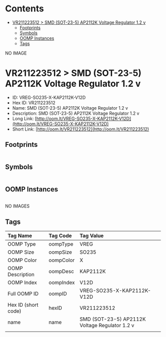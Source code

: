 



Contents
========

* [VR211223512 > SMD (SOT-23-5) AP2112K Voltage Regulator 1.2 v](#vr211223512--smd-sot-23-5-ap2112k-voltage-regulator-12-v)
	* [Footprints](#footprints)
	* [Symbols](#symbols)
	* [OOMP Instances](#oomp-instances)
	* [Tags](#tags)
  
NO IMAGE  
# VR211223512 > SMD (SOT-23-5) AP2112K Voltage Regulator 1.2 v

- ID: VREG-SO235-X-KAP2112K-V12D
- Hex ID: VR211223512
- Name: SMD (SOT-23-5) AP2112K Voltage Regulator 1.2 v
- Description: SMD (SOT-23-5) AP2112K Voltage Regulator 1.2 v
- Long Link: [http://oom.lt/VREG-SO235-X-KAP2112K-V12D](http://oom.lt/VREG-SO235-X-KAP2112K-V12D)
- Short Link: [http://oom.lt/VR211223512](http://oom.lt/VR211223512)

## Footprints
  

|||||
| :--- | :--- | :--- | :--- |

## Symbols
  

|||||
| :--- | :--- | :--- | :--- |

## OOMP Instances
  

|||||
| :--- | :--- | :--- | :--- |
  
NO IMAGES  
## Tags
  

|Tag Name|Tag Code|Tag Value|
| :--- | :--- | :--- |
|OOMP Type|oompType|VREG|
|OOMP Size|oompSize|SO235|
|OOMP Color|oompColor|X|
|OOMP Description|oompDesc|KAP2112K|
|OOMP Index|oompIndex|V12D|
|Full OOMP ID|oompID|VREG-SO235-X-KAP2112K-V12D|
|Hex ID (short code)|hexID|VR211223512|
|name|name|SMD (SOT-23-5) AP2112K Voltage Regulator 1.2 v|
||||
